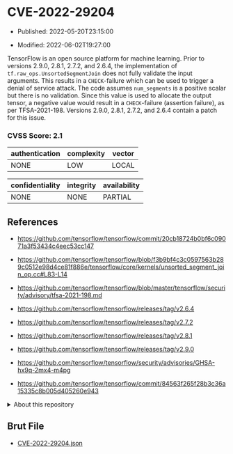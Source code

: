 # CVE-2022-29204

- Published: 2022-05-20T23:15:00

- Modified: 2022-06-02T19:27:00

TensorFlow is an open source platform for machine learning. Prior to versions 2.9.0, 2.8.1, 2.7.2, and 2.6.4, the implementation of `tf.raw_ops.UnsortedSegmentJoin` does not fully validate the input arguments. This results in a `CHECK`-failure which can be used to trigger a denial of service attack. The code assumes `num_segments` is a positive scalar but there is no validation. Since this value is used to allocate the output tensor, a negative value would result in a `CHECK`-failure (assertion failure), as per TFSA-2021-198. Versions 2.9.0, 2.8.1, 2.7.2, and 2.6.4 contain a patch for this issue.

### CVSS Score: **2.1**

| authentication | complexity | vector |
| --- | --- | --- |
| NONE | LOW | LOCAL |

| confidentiality | integrity | availability |
| --- | --- | --- |
| NONE | NONE | PARTIAL |

## References

* https://github.com/tensorflow/tensorflow/commit/20cb18724b0bf6c09071a3f53434c4eec53cc147

* https://github.com/tensorflow/tensorflow/blob/f3b9bf4c3c0597563b289c0512e98d4ce81f886e/tensorflow/core/kernels/unsorted_segment_join_op.cc#L83-L14

* https://github.com/tensorflow/tensorflow/blob/master/tensorflow/security/advisory/tfsa-2021-198.md

* https://github.com/tensorflow/tensorflow/releases/tag/v2.6.4

* https://github.com/tensorflow/tensorflow/releases/tag/v2.7.2

* https://github.com/tensorflow/tensorflow/releases/tag/v2.8.1

* https://github.com/tensorflow/tensorflow/releases/tag/v2.9.0

* https://github.com/tensorflow/tensorflow/security/advisories/GHSA-hx9q-2mx4-m4pg

* https://github.com/tensorflow/tensorflow/commit/84563f265f28b3c36a15335c8b005d405260e943

<details>
<summary>About this repository</summary> 

  This repository is part of the project [Live Hack CVE](https://github.com/Live-Hack-CVE). Main website can be found [www.live-hack.org](https://www.live-hack.org) 
  
  Made by [Sn0wAlice](https://github.com/Sn0wAlice) for the people that care about security and need to have a feed of the latest CVEs. Hope you enjoy it, don't forget to star the repo and follow me on [Twitter](https://twitter.com/Sn0wAlice) and [Github](https://github.com/Sn0wAlice). And that is my [personnal website](https://www.alice-snow.me/)

  - [Home Page](https://github.com/Live-Hack-CVE)
  - [Framework](https://github.com/Live-Hack-CVE/cve-framework)
  - [CVE database](https://github.com/Live-Hack-CVE/full_database)
  - [Changelog](https://github.com/Live-Hack-CVE/Changelog)
</details>

## Brut File

* [CVE-2022-29204.json](https://raw.githubusercontent.com/Live-Hack-CVE/full_database/main/cves/2022/CVE-2022-29204.json)

